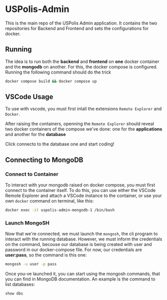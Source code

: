 # USPolis-Admin

This is the main repo of the USPolis Admin application. It contains the two repositories for Backend and Frontend and sets the configurations for docker.

## Running

The idea is to run both the **backend** and **frontend** on **one** docker container and the **mongodb** on another.
For this, the docker compose is configured.
Running the following command should do the trick

```bash
docker compose build && docker compose up
```

## VSCode Usage

To use with vscode, you must first intall the extensions `Remote Explorer` and `Docker`.

After raising the containers, openning the `Remote Explorer` should reveal two docker containers of the compose we've done: one for the **applications** and another for the **database**

Click connecto to the database one and start coding!

## Connecting to MongoDB

### Connect to Container

To interact with your mongodb raised on docker compose, you must first connect to the container itself. To do this, you can use either the VSCode Remote Explorer and attach a VSCode instance to the container, or use your own ```docker``` command on terminal, like this:

```bash
docker exec -it uspolis-admin-mongodb-1 /bin/bash
```

### Launch MongoSH

Now that we're connected, we must launch the ```mongosh```, the cli program to interact with the running database. However, we must inform the credentials on the command, becouse our database is being created with user and password in our docker-compose file. For now, our credentials are **user:pass**, so the command is this one:

```bash
mongosh -u user -p pass
```

Once you-ve launched it, you can start using the mongosh commands, that you can find in MongoDB documentation. An example is the command to list databases:

```mongosh
show dbs
```